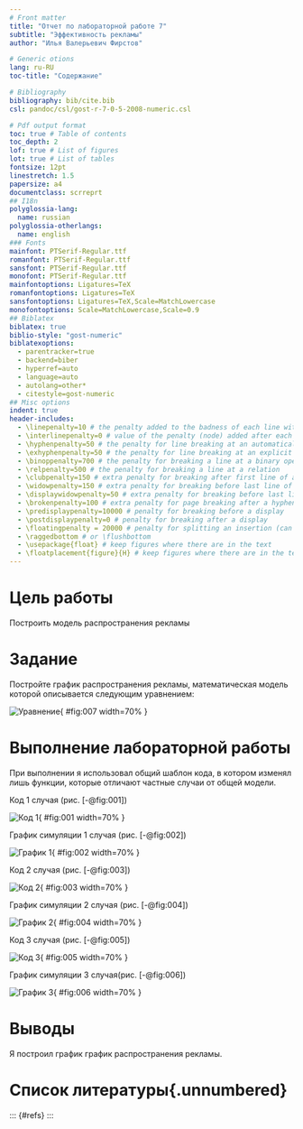 ```yaml
---
# Front matter
title: "Отчет по лабораторной работе 7"
subtitle: "Эффективность рекламы"
author: "Илья Валерьевич Фирстов"

# Generic otions
lang: ru-RU
toc-title: "Содержание"

# Bibliography
bibliography: bib/cite.bib
csl: pandoc/csl/gost-r-7-0-5-2008-numeric.csl

# Pdf output format
toc: true # Table of contents
toc_depth: 2
lof: true # List of figures
lot: true # List of tables
fontsize: 12pt
linestretch: 1.5
papersize: a4
documentclass: scrreprt
## I18n
polyglossia-lang:
  name: russian
polyglossia-otherlangs:
  name: english
### Fonts
mainfont: PTSerif-Regular.ttf
romanfont: PTSerif-Regular.ttf
sansfont: PTSerif-Regular.ttf
monofont: PTSerif-Regular.ttf
mainfontoptions: Ligatures=TeX
romanfontoptions: Ligatures=TeX
sansfontoptions: Ligatures=TeX,Scale=MatchLowercase
monofontoptions: Scale=MatchLowercase,Scale=0.9
## Biblatex
biblatex: true
biblio-style: "gost-numeric"
biblatexoptions:
  - parentracker=true
  - backend=biber
  - hyperref=auto
  - language=auto
  - autolang=other*
  - citestyle=gost-numeric
## Misc options
indent: true
header-includes:
  - \linepenalty=10 # the penalty added to the badness of each line within a paragraph (no associated penalty node) Increasing the value makes tex try to have fewer lines in the paragraph.
  - \interlinepenalty=0 # value of the penalty (node) added after each line of a paragraph.
  - \hyphenpenalty=50 # the penalty for line breaking at an automatically inserted hyphen
  - \exhyphenpenalty=50 # the penalty for line breaking at an explicit hyphen
  - \binoppenalty=700 # the penalty for breaking a line at a binary operator
  - \relpenalty=500 # the penalty for breaking a line at a relation
  - \clubpenalty=150 # extra penalty for breaking after first line of a paragraph
  - \widowpenalty=150 # extra penalty for breaking before last line of a paragraph
  - \displaywidowpenalty=50 # extra penalty for breaking before last line before a display math
  - \brokenpenalty=100 # extra penalty for page breaking after a hyphenated line
  - \predisplaypenalty=10000 # penalty for breaking before a display
  - \postdisplaypenalty=0 # penalty for breaking after a display
  - \floatingpenalty = 20000 # penalty for splitting an insertion (can only be split footnote in standard LaTeX)
  - \raggedbottom # or \flushbottom
  - \usepackage{float} # keep figures where there are in the text
  - \floatplacement{figure}{H} # keep figures where there are in the text
---
```


# Цель работы

Построить модель распространения рекламы

# Задание

Постройте график распространения рекламы, математическая модель которой описывается
следующим уравнением:

![Уравнение](image/equ.png){ #fig:007 width=70% }

# Выполнение лабораторной работы

При выполнении я использовал общий шаблон кода, в котором изменял лишь функции, которые отличают частные случаи от общей модели.

Код 1 случая (рис. [-@fig:001])

![Код 1](image/1.jpg){ #fig:001 width=70% }

График симуляции 1 случая (рис. [-@fig:002])

![График 1](image/2.jpg){ #fig:002 width=70% }

Код 2 случая (рис. [-@fig:003])

![Код 2](image/3.jpg){ #fig:003 width=70% }

График симуляции 2 случая (рис. [-@fig:004])

![График 2](image/4.jpg){ #fig:004 width=70% }

Код 3 случая (рис. [-@fig:005])

![Код 3](image/5.jpg){ #fig:005 width=70% }

График симуляции 3 случая(рис. [-@fig:006])

![График 3](image/6.jpg){ #fig:006 width=70% }


# Выводы

Я построил график график распространения рекламы.

# Список литературы{.unnumbered}

::: {#refs}
:::
